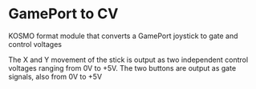 # GamePort to CV
KOSMO format module that converts a GamePort joystick to gate and control voltages

The X and Y movement of the stick is output as two independent control voltages ranging from 0V to +5V. The two buttons are output as gate signals, also from 0V to +5V